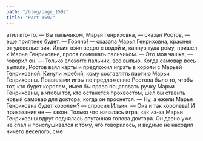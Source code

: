 ```yaml
---
path: "/blog/page_1592"
title: "Part 1592"
---
```


атил кто-то.
— Вы пальчиком, Марья Генриховна, — сказал Ростов, — еще приятнее будет.
— Горячо! — сказала Марья Генриховна, краснея от удовольствия.
Ильин взял ведро с водой и, капнув туда рому, пришел к Марье Генриховне, прося помешать пальчиком.
— Это моя чашка, — говорил он. — Только вложите пальчик, всё выпью.
Когда самовар весь выпили, Ростов взял карты и предложил играть в короли с Марьей Генриховной. Кинули жребий, кому составлять партию Марьи Генриховны. Правилами игры по предложению Ростова было то, чтобы тот, кто будет королем, имел бы право поцаловать ручку Марьи Генриховны, а чтобы тот, кто останется прохвостом, шел бы ставить новый самовар для доктора, когда он проснется.
— Ну, а ежели Марья Генриховна будет королем? — спросил Ильин.
— Она и так королева! И приказания ее — закон.
Только что началась игра, как из-за Марьи Генриховны вдруг поднялась спутанная голова доктора. Он давно уже не спал и прислушивался к тому, чтò говорилось, и видимо не находил ничего веселого, сме
